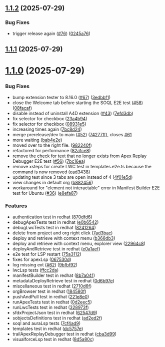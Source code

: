 ## [1.1.2](https://github.com/forcedotcom/salesforcedx-vscode-automation-tests-redhat/compare/1.1.1...1.1.2) (2025-07-29)


### Bug Fixes

* trigger release again ([#76](https://github.com/forcedotcom/salesforcedx-vscode-automation-tests-redhat/issues/76)) ([0245a76](https://github.com/forcedotcom/salesforcedx-vscode-automation-tests-redhat/commit/0245a76807db0ac53b1693532ecc5565beff9a6f))



## [1.1.1](https://github.com/forcedotcom/salesforcedx-vscode-automation-tests-redhat/compare/1.1.0...1.1.1) (2025-07-29)



# [1.1.0](https://github.com/forcedotcom/salesforcedx-vscode-automation-tests-redhat/compare/067530dd59e3d90338596f7b620754decbc5851b...1.1.0) (2025-07-29)


### Bug Fixes

* bump extension tester to 8.16.0 ([#67](https://github.com/forcedotcom/salesforcedx-vscode-automation-tests-redhat/issues/67)) ([3edbbf1](https://github.com/forcedotcom/salesforcedx-vscode-automation-tests-redhat/commit/3edbbf13507c4635bf9f98b55576ced3a6c314fd))
* close the Welcome tab before starting the SOQL E2E test ([#58](https://github.com/forcedotcom/salesforcedx-vscode-automation-tests-redhat/issues/58)) ([08facaf](https://github.com/forcedotcom/salesforcedx-vscode-automation-tests-redhat/commit/08facafa0ea66a776bd6ec6309eea48d476eb65f))
* disable instead of uninstall A4D extension ([#43](https://github.com/forcedotcom/salesforcedx-vscode-automation-tests-redhat/issues/43)) ([7efd3db](https://github.com/forcedotcom/salesforcedx-vscode-automation-tests-redhat/commit/7efd3db6bd971099d1a56a373893dda1c3ccd59b))
* fix selector for checkbox ([23a4b94](https://github.com/forcedotcom/salesforcedx-vscode-automation-tests-redhat/commit/23a4b9417fa364024dc40cf30b5dad4b71854cc0))
* fix selector for checkbox ([08931e5](https://github.com/forcedotcom/salesforcedx-vscode-automation-tests-redhat/commit/08931e57c8c29b14d51dc79b117eb17b3a6fa896))
* increasing times again ([7bc8d24](https://github.com/forcedotcom/salesforcedx-vscode-automation-tests-redhat/commit/7bc8d24607ede76b3ba4ac9b96edc0a5e5920d84))
* merge prerelease/dev to main ([#52](https://github.com/forcedotcom/salesforcedx-vscode-automation-tests-redhat/issues/52)) ([74277ff](https://github.com/forcedotcom/salesforcedx-vscode-automation-tests-redhat/commit/74277ff4165b4ead66e85cb71ea4c4a7b1cc84e3)), closes [#61](https://github.com/forcedotcom/salesforcedx-vscode-automation-tests-redhat/issues/61)
* more waiting ([bab4e2e](https://github.com/forcedotcom/salesforcedx-vscode-automation-tests-redhat/commit/bab4e2e4989fe8b5775528d0fe6e473a85518d5d))
* moved over to the right file. ([982240f](https://github.com/forcedotcom/salesforcedx-vscode-automation-tests-redhat/commit/982240fb4237187c21e0c56b24139469069f7063))
* refactored for performance ([82a1ce8](https://github.com/forcedotcom/salesforcedx-vscode-automation-tests-redhat/commit/82a1ce8df2ea6110d87c0ec90da003ad6bf0b255))
* remove the check for text that no longer exists from Apex Replay Debugger E2E test ([#56](https://github.com/forcedotcom/salesforcedx-vscode-automation-tests-redhat/issues/56)) ([7bc16ea](https://github.com/forcedotcom/salesforcedx-vscode-automation-tests-redhat/commit/7bc16ea816a7323672dbed4690c3ff009fe46889))
* remove xsteps for create LWC test in templates.e2e.ts because the command is now removed ([ead3438](https://github.com/forcedotcom/salesforcedx-vscode-automation-tests-redhat/commit/ead3438176c5f0288edd157253c10725703ce93f))
* updating test since 3 tabs are open instead of 4 ([4f01e5d](https://github.com/forcedotcom/salesforcedx-vscode-automation-tests-redhat/commit/4f01e5d224cac78d3e269cbe279d759a0d613e4a))
* view changes in default org ([b882456](https://github.com/forcedotcom/salesforcedx-vscode-automation-tests-redhat/commit/b882456d4bf435e4318a970c061ae0b6aacdc15d))
* workaround for "element not interactable" error in Manifest Builder E2E test for Ubuntu ([#36](https://github.com/forcedotcom/salesforcedx-vscode-automation-tests-redhat/issues/36)) ([e8efa87](https://github.com/forcedotcom/salesforcedx-vscode-automation-tests-redhat/commit/e8efa87505f6aeb2cd99600c2dd3251ad615235a))


### Features

* authentication test in redhat ([870dfd6](https://github.com/forcedotcom/salesforcedx-vscode-automation-tests-redhat/commit/870dfd6a44019cb35c35b53fe3bdcb6467c078a0))
* debugApexTests test in redhat ([e0b6542](https://github.com/forcedotcom/salesforcedx-vscode-automation-tests-redhat/commit/e0b6542ceb33af9df8b2c57f7a8dcc015494b983))
* debugLwcTests test in redhat ([8241264](https://github.com/forcedotcom/salesforcedx-vscode-automation-tests-redhat/commit/82412646ac0932acd4111ef3ce938664492e6f7b))
* delete from project and org right click ([7ad3bac](https://github.com/forcedotcom/salesforcedx-vscode-automation-tests-redhat/commit/7ad3bac3ce1afea5930cc0bb8c384b957b04bd33))
* deploy and retrieve with context menu ([b368db3](https://github.com/forcedotcom/salesforcedx-vscode-automation-tests-redhat/commit/b368db378738e26ed255ebfeb51f2e66dc681550))
* deploy and retrieve with context menu, explorer view ([22964c8](https://github.com/forcedotcom/salesforcedx-vscode-automation-tests-redhat/commit/22964c810a557d5d2c7ad768818fed2c18df468d))
* deployAndRetrieve test in redhat ([e0a1aef](https://github.com/forcedotcom/salesforcedx-vscode-automation-tests-redhat/commit/e0a1aef97615b86631150fef088b54f9d89ef409))
* e2e test for LSP restart ([75a3112](https://github.com/forcedotcom/salesforcedx-vscode-automation-tests-redhat/commit/75a3112b7c562153987a2972139e5aef4b2d0116))
* fixes for apexLsp ([067530d](https://github.com/forcedotcom/salesforcedx-vscode-automation-tests-redhat/commit/067530dd59e3d90338596f7b620754decbc5851b))
* log missing ext ([#62](https://github.com/forcedotcom/salesforcedx-vscode-automation-tests-redhat/issues/62)) ([9bfbf92](https://github.com/forcedotcom/salesforcedx-vscode-automation-tests-redhat/commit/9bfbf922b4868ee3705843abdb166dfa6b3d7310))
* lwcLsp tests ([ffcc2da](https://github.com/forcedotcom/salesforcedx-vscode-automation-tests-redhat/commit/ffcc2da0a194522ccd3b1939c4aa3cee168b89e7))
* manifestBuilder test in redhat ([8b7a041](https://github.com/forcedotcom/salesforcedx-vscode-automation-tests-redhat/commit/8b7a0419364f2f4f85beb0cea1f7a8cc314c67f5))
* metadataDeployRetrieve test in redhat ([0d6b97e](https://github.com/forcedotcom/salesforcedx-vscode-automation-tests-redhat/commit/0d6b97ec78f3af5e860981ec9048a92111e3a58d))
* miscellaneous test in redhat ([2710d6f](https://github.com/forcedotcom/salesforcedx-vscode-automation-tests-redhat/commit/2710d6fa788adaba974b8bd37b15d5a0c09eb5c7))
* orgBrowser test in redhat ([184580f](https://github.com/forcedotcom/salesforcedx-vscode-automation-tests-redhat/commit/184580f48cb21800e983b764075234cc284b6742))
* pushAndPull test in redhat ([221e8e0](https://github.com/forcedotcom/salesforcedx-vscode-automation-tests-redhat/commit/221e8e0be6b65f26345285d10cc43994893174e4))
* runApexTests test in redhat ([0d2eec5](https://github.com/forcedotcom/salesforcedx-vscode-automation-tests-redhat/commit/0d2eec5fce68a3c92e91ac6b1656fcf3596f9310))
* runLwcTests test in redhat ([328973f](https://github.com/forcedotcom/salesforcedx-vscode-automation-tests-redhat/commit/328973f5f14666b6b385394488f1d621e0a47269))
* sfdxProjectJson test in redhat ([62547d9](https://github.com/forcedotcom/salesforcedx-vscode-automation-tests-redhat/commit/62547d9f52c870d3e04fe1526829244050d21d0f))
* sobjectsDefinitions test in redhat ([ad2ed2f](https://github.com/forcedotcom/salesforcedx-vscode-automation-tests-redhat/commit/ad2ed2f3735f6d135b763ffd7877866325bdeb10))
* soql and auraLsp tests ([7cf4ad9](https://github.com/forcedotcom/salesforcedx-vscode-automation-tests-redhat/commit/7cf4ad992c672d71ec1cb478261a9747ee433237))
* templates test in redhat ([dc5757e](https://github.com/forcedotcom/salesforcedx-vscode-automation-tests-redhat/commit/dc5757ec90fa046d6b8995d9833998b14ae895bc))
* trailApexReplayDebugger test in redhat ([cba3d99](https://github.com/forcedotcom/salesforcedx-vscode-automation-tests-redhat/commit/cba3d99d7e1736de09c61abe09e4cae31bbc7ffb))
* visualforceLsp test in redhat ([8d5a80c](https://github.com/forcedotcom/salesforcedx-vscode-automation-tests-redhat/commit/8d5a80c812408ff84d53db466d28ed334beba204))



